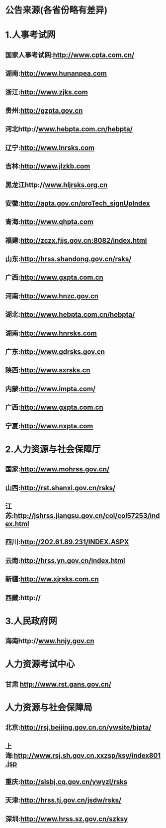 # 公告来源(各省份略有差异)

# 1.人事考试网

## 国家人事考试网:http://www.cpta.com.cn/

## 湖南:http://www.hunanpea.com

## 浙江:http://www.zjks.com

## 贵州:http://gzpta.gov.cn

## 河北http://www.hebpta.com.cn/hebpta/

## 辽宁:http://www.lnrsks.com

## 吉林:http://www.jlzkb.com

## 黑龙江http://www.hljrsks.org.cn

## 安徽:http://apta.gov.cn/proTech_signUplndex

## 青海:http://www.qhpta.com

## 福建:http://zczx.fjjs.gov.cn:8082/index.html

## 山东:http://hrss.shandong.gov.cn/rsks/

## 广西:http://www.gxpta.com.cn

## 河南:http://www.hnzc.gov.cn

## 湖北:http://www.hebpta.com.cn/hebpta/

## 湖南:http://www.hnrsks.com

## 广东:http://www.gdrsks.gov.cn

## 陕西:http://www.sxrsks.cn

## 内蒙:http://www.impta.com/

## 广西:http://www.gxpta.com.cn

## 宁夏:http://www.nxpta.com

# 2.人力资源与社会保障厅

## 国家:http://www.mohrss.gov.cn/

## 山西:http://rst.shanxi.gov.cn/rsks/

## 江苏:http://jshrss.jiangsu.gov.cn/col/col57253/index.html

## 四川:http://202.61.89.231/INDEX.ASPX

## 云南:http://hrss.yn.gov.cn/index.html

## 新疆:http://ww.xjrsks.com.cn

## 西藏:http://

# 3.人民政府网

## 海南http://www.hnjy.gov.cn

# 人力资源考试中心

## 甘肃 http://www.rst.gans.gov.cn/

# 人力资源与社会保障局

## 北京:http://rsj.beijing.gov.cn.cn/ywsite/bjpta/

## 上海:http://www.rsj.sh.gov.cn.xxzsp/ksy/index801.jsp

## 重庆:http://slsbj.cq.gov.cn/ywyzl/rsks

## 天津:http://hrss.tj.gov.cn/jsdw/rsks/

## 深圳:http://www.hrss.sz.gov.cn/szksy
